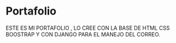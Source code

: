 # Portafolio

ESTE ES MI PORTAFOLIO , LO CREE CON LA BASE DE HTML CSS  BOOSTRAP Y CON DJANGO PARA EL MANEJO DEL CORREO.
